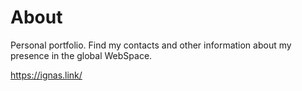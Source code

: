 # About

Personal portfolio. Find my contacts and other information about my presence in the global WebSpace.

https://ignas.link/
